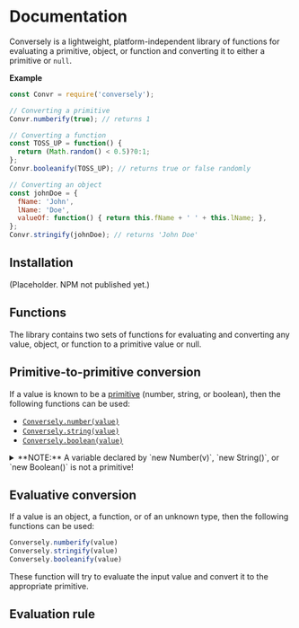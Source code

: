 # Documentation

Conversely is a lightweight, platform-independent library of functions for
evaluating a primitive, object, or function and converting it to either a
primitive or `null`.

**Example**
```JavaScript
const Convr = require('conversely');

// Converting a primitive
Convr.numberify(true); // returns 1

// Converting a function
const TOSS_UP = function() {
  return (Math.random() < 0.5)?0:1;
};
Convr.booleanify(TOSS_UP); // returns true or false randomly

// Converting an object
const johnDoe = {
  fName: 'John',
  lName: 'Doe',
  valueOf: function() { return this.fName + ' ' + this.lName; },
};
Convr.stringify(johnDoe); // returns 'John Doe'
```

## Installation

(Placeholder. NPM not published yet.)

## Functions

The library contains two sets of functions for evaluating and converting
any value, object, or function to a primitive value or null.

## Primitive-to-primitive conversion

If a value is known to be a [primitive](primitive.md) (number, string, or
boolean), then the following functions can be used:

* [`Conversely.number(value)`](fn-number.md)
* [`Conversely.string(value)`](fn-string.md)
* [`Conversely.boolean(value)`](fn-boolean.md)

<details>
<summary>
**NOTE:** A variable declared by `new Number(v)`, `new String()`,
or `new Boolean()` is not a primitive!
</summary>
A variable defined by `new Number('1')` is an Number object, not a
number primitive. When in doubt, always use the evaluative conversion
functions. See [discussion](primitive#discussion) on primitives.
</details>

## Evaluative conversion

If a value is an object, a function, or of an unknown type, then the
following functions can be used:

```JavaScript
Conversely.numberify(value)
Conversely.stringify(value)
Conversely.booleanify(value)
```

These function will try to evaluate the input value and convert it to
the appropriate primitive.

## Evaluation rule
